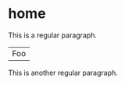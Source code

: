 # home
This is a regular paragraph.

<table>
    <tr>
        <td>Foo</td>
    </tr>
</table>

This is another regular paragraph.
